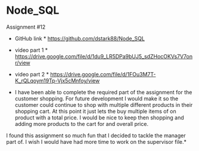 # Node_SQL
Assignment #12

* GitHub link *
https://github.com/dstark88/Node_SQL
* video part 1 *
https://drive.google.com/file/d/1du9_LR5DPa9bUJ5_sdZHocOKVs7V7onr/view
* video part 2 *
https://drive.google.com/file/d/1FOu3M7T-K_rQLqoym19Tp-Vjx5cMnfoy/view

* I have been able to complete the required part of the assignment for the customer shopping.  For future development I would make it so the customer could continue to shop with multiple different products in their shopping cart. At this point it just lets the buy multiple items of on product with a total price. I would be nice to keep then shopping and adding more products to the cart for and overall price.

I found this assignment so much fun that I decided to tackle the manager part of. I wish I would have had more time to work on the supervisor file.*

